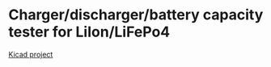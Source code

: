 # Charger/discharger/battery capacity tester for LiIon/LiFePo4

[Kicad project](https://github.com/sergz72/Projects/tree/master/charger_discharger_PIC18F25Q71)
